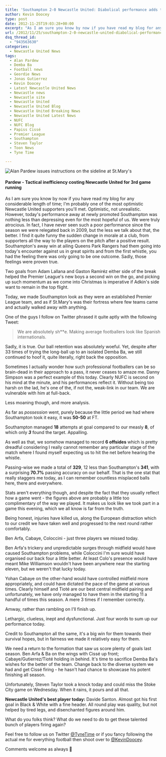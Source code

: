 ```yaml
---
title: 'Southampton 2-0 Newcastle United: Diabolical performance adds to disappointing defeat'
author: Kevin Doocey
type: post
date: 2012-11-25T19:03:28+00:00
excerpt: "As I am sure you know by now if you have read my blog for any considerable length of time; I'm probably one of the most optimistic Newcastle United supporters you'll met. Optimistic, not.."
url: /2012/11/25/southampton-2-0-newcastle-united-diabolical-performance-adds-to-disappointing-defeat/
dsq_thread_id:
  - "943563630"
categories:
  - Newcastle United News
tags:
  - Alan Pardew
  - Demba Ba
  - Football news
  - Geordie News
  - Jonas Gutierrez
  - Kevin Doocey
  - Latest Newcastle United News
  - Newcastle news
  - Newcastle site
  - Newcastle United
  - Newcastle United Blog
  - Newcastle United Breaking News
  - Newcastle United Latest News
  - NUFC
  - NUFC Blog
  - Papiss Cissé
  - Premier League
  - Southampton
  - Steven Taylor
  - Toon News
  - Tyne Time

---
```

![Alan Pardew issues instructions on the sideline at St.Mary's](http://www.tynetime.com/wp-content/uploads/2012/11/Alan-Pardew-Southampton.jpg "Alan-Pardew-Southampton")

#### Pardew - Tactical inefficiency costing Newcastle United for 3rd game running

As I am sure you know by now if you have read my blog for any considerable length of time; I'm probably one of the most optimistic Newcastle United supporters you'll met. Optimistic, not unrealistic. However, today's performance away at newly promoted Southampton was nothing less than depressing even for the most hopeful of us. We were truly atrocious. In fact, I have never seen such a poor performance since the season we were relegated back in 2009, but the less we talk about that, the better. I find it quite funny the sudden change in morale at a club, from supporters all the way to the players on the pitch after a positive result. Southampton's  away win at ailing Queens Park Rangers had them going into today's encounter against us in great spirits and from the first whistle, you had the feeling there was only going to be one outcome. Sadly, those feelings were proven true.

Two goals from Adam Lallana and Gaston Ramiréz either side of the break helped the Premier League's new boys a second win on the go, and picking up such momentum as we come into Christmas is imperative if Adkin's side want to remain in the top flight.

Today, we made Southampton look as they were an established Premier League team, and as if St.Mary's was their fortress where few teams came and actually walked away with anything.

One of the guys I follow on Twitter phrased it quite aptly with the following Tweet:

> We are absolutely sh**e. Making average footballers look like Spanish internationals.

Sadly, it is true. Our ball retention was absolutely woeful. Yet, despite after 33 times of trying the long-ball up to an isolated Demba Ba, we still continued to hoof it, quite literally, right back the opposition.

Sometimes I actually wonder how such professional footballers can be so brain-dead in their approach to a pass, it never ceases to amaze me. Danny Simpson was a perfect example of this today. Clearly NUFC is second on his mind at the minute, and his performances reflect it. Without being too harsh on the lad, he's one of the, if not the, weak-link in our team. We are vulnerable with him at full-back.

Less moaning though, and more analysis.

As far as _possession_ went, purely because the little period we had where Southampton took it easy, it was **50-50** at FT.

Southampton managed **18** attempts at goal compared to our measly **8**, of which only _**3**_ found the target. Appalling.

As well as that, we somehow managed to record **6 offsides** which is pretty dreadful considering I really cannot remember any particular stage of the match where I found myself expecting us to hit the net before hearing the whistle.

Passing-wise we made a total of **329**, 12 less than Southampton's **341**, with a surprising **70.7%** passing accuracy on our behalf. That is the one stat that really staggers me today, as I can remember countless misplaced balls here, there and everywhere.

Stats aren't everything though, and despite the fact that they usually reflect how a game went - the figures above are probably a little too complimentary of the way we played. It makes us look like we took part in a game this evening, which we all know is far from the truth.

Being honest, injuries have killed us, along the European distraction which to our credit we have taken well and progressed to the next round rather comfortably.

Ben Arfa, Cabaye, Coloccini - just three players we missed today.

Ben Arfa's trickery and unpredictable surges through midfield would have caused Southampton problems, while Coloccini I'm sure would have organised our back four a little better. At least Colo's presence would have meant Mike Williamson wouldn't have been anywhere near the starting eleven, but we weren't that lucky today.

Yohan Cabaye on the other-hand would have controlled midfield more appropriately, and could have dictated the pace of the game at various times. Clearly himself and Tioté are our best central midfield pairing and unfortunately, we have only managed to have them in the starting 11 a handful of times this season. A mere 3 times if I remember correctly.

Amway, rather than rambling on I'll finish up.

Lethargic, clueless, inept and dysfunctional. Just four words to sum up our performance today.

Credit to Southampton all the same, it's a big win for them towards their survival hopes, but in fairness we made it relatively easy for them.

We need a return to the formation that saw us score plenty of goals last season. Ben Arfa & Ba on the wings with Cissé up front; Cabaye/Gutierrez/Tioté holding in behind. It's time to sacrifice Demba Ba's wishes for the better of the team. Change back to the diverse system we had and get Cissé firing - he hasn't had chance to showcase his potent finishing all season.

Unfortunately, Steven Taylor took a knock today and could miss the Stoke City game on Wednesday. When it rains, it pours and all that.

**Newcastle United's best player today:** Davide Santon. Almost got his first goal in Black & White with a fine header. All round play was quality, but not helped by tired legs, and disenchanted figures around him.

What do you folks think? What do we need to do to get these talented bunch of players firing again?

Feel free to follow us on Twitter [@TyneTime][1] or if you fancy following the actual me for everything football then shoot over to [@KevinDoocey][2].

Comments welcome as always 🙂

 [1]: https://twitter.com/tynetime
 [2]: https://twitter.com/kevindoocey
